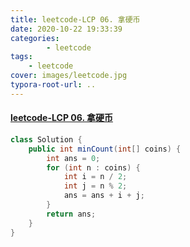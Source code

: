 ```yaml
---
title: leetcode-LCP 06. 拿硬币
date: 2020-10-22 19:33:39
categories: 
		- leetcode
tags: 
	- leetcode
cover: images/leetcode.jpg
typora-root-url: ..
---
```


#### [leetcode-LCP 06. 拿硬币](https://leetcode-cn.com/problems/na-ying-bi/)

```java
class Solution {
    public int minCount(int[] coins) {
        int ans = 0;
        for (int n : coins) {
            int i = n / 2;
            int j = n % 2;
            ans = ans + i + j;
        }
        return ans;
    }
}
```

